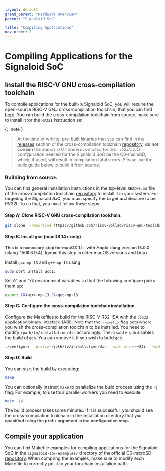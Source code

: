 ```yaml
---
layout: default
grand_parent: "Hardware Overview"
parent: "Signaloid SoC"

title: "Compiling Applications"
nav_order: 2
---
```


# Compiling Applications for the Signaloid SoC

## Install the RISC-V GNU cross-compilation toolchain
To compile applications for the built-in Signaloid SoC, you will require the open-source RISC-V GNU cross-compilation toolchain, that you can find [here](https://github.com/riscv-collab/riscv-gnu-toolchain). You can build the cross-compilation toolchain from source, make sure to install it for the `RV32I` instruction set.

{: .note }
> At the time of writing, pre-built binaries that you can find in the [releases](https://github.com/riscv-collab/riscv-gnu-toolchain/releases) section of the cross-compilation toolchain [repository](https://github.com/riscv-collab/riscv-gnu-toolchain), **do not contain** the standard C libraries compiled for the `rv32i`/`ilp32` configuration needed for the Signaloid SoC on the C0-microSD, which, if used, will result in compilation fatal errors. Please use the build guide below to build it from source.


### Building from source.
You can find general installation instructions in the top-level `README.md` file of the cross-compilation toolchain [repository](https://github.com/riscv-collab/riscv-gnu-toolchain) to install it in your system. For targeting the Signaloid SoC, you must specify the target architecture to be RV32I. To do that, you must follow these steps:

#### Step A: Clone RISC-V GNU cross-compilation toolchain.
```sh
git clone --recursive https://github.com/riscv-collab/riscv-gnu-toolchain.git
```

#### Step B: Install gcc (macOS 14+ only)
This is a necessary step for macOS 14+ with Apple clang version 15.0.0 (clang-1500.3.9.4). Ignore this step in older macOS versions and Linux.

Install `gcc-mp-13` and `g++-mp-13` using:
```sh
sudo port install gcc13
```

Set `CC` and `CXX` environment variables so that the following configure picks them up:
```sh
export CXX=g++-mp-13 CC=gcc-mp-13
```

#### Step C: Configure the cross-compilation toolchain installation
Configure the Makefiles to build for the RISC-V R32I ISA with the `ilp32` application binary interface (ABI). Note that the `--prefix` flag sets where you wish the cross-compilation toolchain to be installed. You need to modify `/path/to/installation/dir` accordingly. The `disable-gdb` disables the build of `gdb`. You can remove it if you wish to build `gdb`.
```bash
./configure --prefix=/path/to/installation/dir --with-arch=rv32i --with-abi=ilp32 --disable-gdb
```

#### Step D: Build
You can start the build by executing:
```sh
make
```
You can optionally instruct `make` to parallelize the build process using the `-j` flag. For example, to use four parallel workers you need to execute:
```sh
make -j4
```

The build process takes some minutes. If it is successful, you should see the cross-compilation toolchain in the installation directory that you specified using the prefix argument in the configuration step.

## Compile your application
You can find Makefile examples for compiling applications for the Signaloid SoC in the `signaloid-soc-examples/` directory of the official C0-microSD [repository](https://github.com/signaloid/C0-microSD-hardware). When compiling the examples, make sure to modify each Makefile to correctly point to your toolchain installation path.
